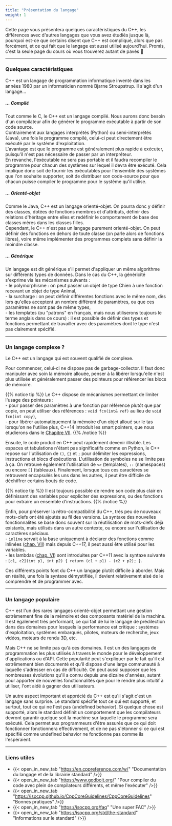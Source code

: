 ```yaml
---
title: "Présentation du langage"
weight: 1
---
```


Cette page vous présentera quelques caractéristiques du C++, les différences avec d'autres langages que vous avez étudiés jusque là, pourquoi est-ce que certains disent que C++ est compliqué, alors que pas forcément, et ce qui fait que le langage est aussi utilisé aujourd'hui. Promis, c'est la seule page du cours où vous trouverez autant de pavés 🙂

---

### Quelques caractéristiques

C++ est un langage de programmation informatique inventé dans les années 1980 par un informaticien nommé Bjarne Stroupstrup. Il s'agit d'un langage...

##### ... Compilé

Tout comme le C, le C++ est un langage compilé. Nous aurons donc besoin d'un compilateur afin de générer le programme exécutable à partir de son code source. \
Contrairement aux langages interprétés (Python) ou semi-interprétés (Java), une fois le programme compilé, celui-ci peut directement être exécuté par le système d'exploitation. \
L'avantage est que le programme est généralement plus rapide à exécuter, puisqu'il n'est pas nécessaire de passer par un interpréteur. \
En revanche, l'exécutable ne sera pas portable et il faudra recompiler le programme pour chacun des systèmes sur lequel il devra être exécuté.
Cela implique donc soit de fournir les exécutables pour l'ensemble des systèmes que l'on souhaite supporter, soit de distribuer son code-source pour que chacun puisse compiler le programme pour le système qu'il utilise.

##### ... Orienté-objet

Comme le Java, C++ est un langage orienté-objet.
On pourra donc y définir des classes, dotées de fonctions membres et d'attributs, définir des relations d'héritage entre elles et redéfinir le comportement de base des classes mères dans les classes filles. \
Cependant, le C++ n'est pas un langage purement orienté-objet. On peut définir des fonctions en dehors de toute classe (on parle alors de fonctions libres), voire même implémenter des programmes complets sans définir la moindre classe.

##### ... Générique

Un langage est dit générique s'il permet d'appliquer un même algorithme sur différents types de données. Dans le cas du C++, la généricité s'exprime via les mécanismes suivants : \
\- le polymorphisme : on peut passer un objet de type Chien à une fonction recevant un objet de type Animal, \
\- la surcharge : on peut définir différentes fonctions avec le même nom, dès lors qu'elles acceptent un nombre différent de paramètres, ou que ces paramètres ne sont pas de même types, \
\- les templates (ou "patrons" en français, mais nous utiliserons toujours le terme anglais dans ce cours) : il est possible de définir des types et fonctions permettant de travailler avec des paramètres dont le type n'est pas clairement spécifié.

---

### Un langage complexe ?

Le C++ est un langage qui est souvent qualifié de complexe.

Pour commencer, celui-ci ne dispose pas de garbage-collector. Il faut donc manipuler avec soin la mémoire allouée, penser à la libérer lorsqu'elle n'est plus utilisée et généralement passer des pointeurs pour référencer les blocs de mémoire.

{{% notice tip %}}
Le C++ dispose de mécanismes permettant de limiter l'usage des pointeurs : \
\- pour passer des paramètres à une fonction par référence plutôt que par copie, on peut utiliser des références : `void fcn(int& ref)` au lieu de `void fcn(int copy)`, \
\- pour libérer automatiquement la mémoire d'un objet alloué sur le tas lorsqu'on ne l'utilise plus, C++14 introduit les smart pointers, que nous étudierons dans le [Chapitre VII](/chapter7).
{{% /notice %}}

Ensuite, le code produit en C++ peut rapidement devenir illisible.
Les espaces et tabulations n'étant pas significatifs comme en Python, le C++ repose sur l'utilisation de `()`, `{}` et `;` pour délimiter les expressions, instructions et blocs d'exécutions.
L'utilisation de symboles ne se limite pas à ça. On retrouve également l'utilisation de `<>` (templates), `::` (namespaces) ou encore `[]` (tableaux).
Finalement, lorsque tous ces caractères se retrouvent encapsulés les uns dans les autres, il peut être difficile de déchiffrer certains bouts de code.

{{% notice tip %}}
Il est toujours possible de rendre son code plus clair en définissant des variables pour expliciter des expressions, ou des fonctions pour extraire un ensemble d'instructions.
{{% /notice %}}

Enfin, pour préserver la rétro-compatibilité du C++, très peu de nouveaux mots-clefs ont été ajoutés au fil des versions. 
La syntaxe des nouvelles fonctionnalités se base donc souvent sur la réutilisation de mots-clefs déjà existants, mais utilisés dans un autre contexte, ou encore sur l'utilisation de caractères spéciaux. \
\- `inline` servait à la base uniquement à déclarer des fonctions comme inlinées ([chap. VII](/chapter8)) mais depuis C++17, il peut aussi être utilisé pour les variables. \
\- les lambdas ([chap. VI](/chapter6)) sont introduites par C++11 avec la syntaxe suivante : `[c1, c2](int p1, int p2) { return (c1 + p1) - (c2 + p2); }`.

Ces différents points font du C++ un langage plutôt difficile à aborder. Mais en réalité, une fois la syntaxe démystifiée, il devient relativement aisé de le comprendre et de programmer avec.

---

### Un langage populaire

C++ est l'un des rares langages orienté-objet permettant une gestion extrèmement fine de la mémoire et des composants matériel de la machine.
Il est également très performant, ce qui fait de lui le langage de prédilection dans des domaines pour lesquels la performance est critique : systèmes d'exploitation, systèmes embarqués, pilotes, moteurs de recherche, jeux vidéos, moteurs de rendu 3D, etc.

Mais C++ ne se limite pas qu'à ces domaines. Il est un des langages de programmation les plus utilisés à travers le monde pour le développement d'applications ou d'API.
Cette popularité peut s'expliquer par le fait qu'il est extrêmement bien documenté et qu'il dispose d'une large communauté à laquelle s'adresser en cas de difficulté.
On peut aussi supposer que les nombreuses évolutions qu'il a connu depuis une dizaine d'années, autant pour apporter de nouvelles fonctionnalités que pour le rendre plus intuitif à utiliser, l'ont aidé à gagner des utilisateurs.

Un autre aspect important et apprécié du C++ est qu'il s'agit c'est un langage sans surprise. Le standard spécifie tout ce qui est supporté, et surtout, tout ce qui ne l'est pas (undefined behavior). Si quelque chose est supporté, alors le standard définit un comportement que les compilateurs devront garantir quelque soit la machine sur laquelle le programme sera exécuté. Cela permet aux programmeurs d'être assurés que ce qui doit fonctionner fonctionnera effectivement, et de ne pas s'étonner si ce qui est spécifié comme undefined behavior ne fonctionne pas comme ils l'espéraient.

---

### Liens utiles

- {{< open_in_new_tab "https://en.cppreference.com/w/" "Documentation du langage et de la librairie standard" />}}
- {{< open_in_new_tab "https://www.godbolt.org/" "Pour compiler du code avec plein de compilateurs différents, et même l'exécuter" />}}
- {{< open_in_new_tab "https://isocpp.github.io/CppCoreGuidelines/CppCoreGuidelines" "Bonnes pratiques" />}}
- {{< open_in_new_tab "https://isocpp.org/faq" "Une super FAC" />}}
- {{< open_in_new_tab "https://isocpp.org/std/the-standard" "Informations sur le standard" />}}

